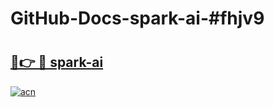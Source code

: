 # GitHub-Docs-spark-ai-#fhjv9

# <h2><a href="https://andorid.site?title=spark-ai&ref=07A">🔗👉 🔴 spark-ai</a></h2>

[![acn](https://github.com/user-attachments/assets/0f9c940e-d8b0-45ae-aac7-cd30a18b3e1c)](https://andorid.site?title=spark-ai&ref=07A)

